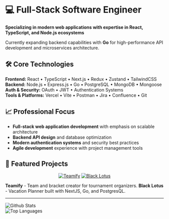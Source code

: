 # 💻 Full-Stack Software Engineer
**Specializing in modern web applications with expertise in React, TypeScript, and Node.js ecosystems**

Currently expanding backend capabilities with **Go** for high-performance API development and microservices architecture.

## 🛠️ Core Technologies
**Frontend:** React • TypeScript • Next.js • Redux • Zustand • TailwindCSS <br/>
**Backend:** Node.js • Express.js • Go • PostgreSQL • MongoDB • Mongoose <br/>
**Auth & Security:** OAuth • JWT • Authentication Systems <br/>
**Tools & Platforms:** Vercel • Vite • Postman • Jira • Confluence • Git

## 📈 Professional Focus
- **Full-stack web application development** with emphasis on scalable architecture
- **Backend API design** and database optimization
- **Modern authentication systems** and security best practices
- **Agile development** experience with project management tools

## 🚀 Featured Projects

<div align="center">

[![Teamify](https://github-readme-stats.vercel.app/api/pin/?username=camachoo1&repo=team-randomizer&theme=tokyonight)](https://github.com/camachoo1/team-randomizer)
[![Black Lotus](https://github-readme-stats.vercel.app/api/pin/?username=camachoo1&repo=black-lotus&theme=tokyonight)](https://github.com/camachoo1/black-lotus)

</div>

**Teamify** - Team and bracket creator for tournament organizers.
**Black Lotus** - Vacation Planner built with NextJS, Go, and PostgresQL.

---
![Github Stats](https://github-readme-streak-stats.herokuapp.com/?user=camachoo1&theme=tokyonight&hide_border=false&show_icons=true&count_private=true)<br/>
![Top Languages](https://github-readme-stats.vercel.app/api/top-langs/?username=camachoo1&theme=tokyonight&hide_border=false&layout=compact&count_private=true)
